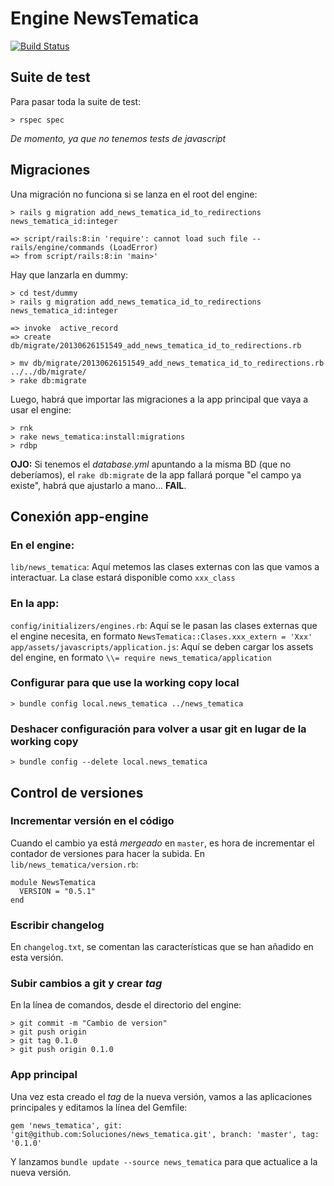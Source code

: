 # Engine NewsTematica

[![Build Status](https://travis-ci.org/Soluciones/news_tematica.svg)](https://travis-ci.org/Soluciones/news_tematica)

## Suite de test

Para pasar toda la suite de test:

    > rspec spec

_De momento, ya que no tenemos tests de javascript_

## Migraciones

Una migración no funciona si se lanza en el root del engine:

    > rails g migration add_news_tematica_id_to_redirections news_tematica_id:integer

    => script/rails:8:in 'require': cannot load such file -- rails/engine/commands (LoadError)
    => from script/rails:8:in 'main>'

Hay que lanzarla en dummy:

    > cd test/dummy
    > rails g migration add_news_tematica_id_to_redirections news_tematica_id:integer

    => invoke  active_record
    => create    db/migrate/20130626151549_add_news_tematica_id_to_redirections.rb

    > mv db/migrate/20130626151549_add_news_tematica_id_to_redirections.rb ../../db/migrate/
    > rake db:migrate


Luego, habrá que importar las migraciones a la app principal que vaya a usar el engine:

    > rnk
    > rake news_tematica:install:migrations
    > rdbp


**OJO:** Si tenemos el *database.yml* apuntando a la misma BD (que no deberíamos), el `rake db:migrate` de la app fallará porque "el campo ya existe", habrá que ajustarlo a mano... **FAIL**.


## Conexión app-engine

### En el engine:

`lib/news_tematica`: Aquí metemos las clases externas con las que vamos a interactuar. La clase estará disponible como `xxx_class`


### En la app:

`config/initializers/engines.rb`: Aquí se le pasan las clases externas que el engine necesita, en formato `NewsTematica::Clases.xxx_extern = 'Xxx'`
`app/assets/javascripts/application.js`: Aquí se deben cargar los assets del engine, en formato `\\= require news_tematica/application`

### Configurar para que use la working copy local

    > bundle config local.news_tematica ../news_tematica

### Deshacer configuración para volver a usar git en lugar de la working copy

    > bundle config --delete local.news_tematica

## Control de versiones

### Incrementar versión en el código

Cuando el cambio ya está _mergeado_ en `master`, es hora de incrementar el contador de versiones para hacer la subida. En `lib/news_tematica/version.rb`:

    module NewsTematica
      VERSION = "0.5.1"
    end

### Escribir changelog

En `changelog.txt`, se comentan las características que se han añadido en esta versión.

###  Subir cambios a git y crear _tag_

En la línea de comandos, desde el directorio del engine:

    > git commit -m "Cambio de version"
    > git push origin
    > git tag 0.1.0
    > git push origin 0.1.0

### App principal

Una vez esta creado el _tag_ de la nueva versión, vamos a las aplicaciones principales y editamos la línea del Gemfile:

    gem 'news_tematica', git: 'git@github.com:Soluciones/news_tematica.git', branch: 'master', tag: '0.1.0'


Y lanzamos `bundle update --source news_tematica` para que actualice a la nueva versión.
